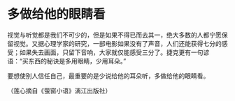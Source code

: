 # 多做给他的眼睛看

视觉与听觉都是我们不可少的，但是如果不得已而去其一，绝大多数的人都宁愿保留视觉。又据心理学家的研究，一部电影如果没有了声音，人们还能获得七分的感受；如果失去画面，只留下音响，大家就仅能感受三分了。捷克更有一句谚语：“买东西的秘诀是多用眼睛，少用耳朵。” 

要想使别人信任自己，最重要的是少说给他的耳朵听，多做给他的眼睛看。 

（莲心摘自《萤窗小语》漓江出版社）